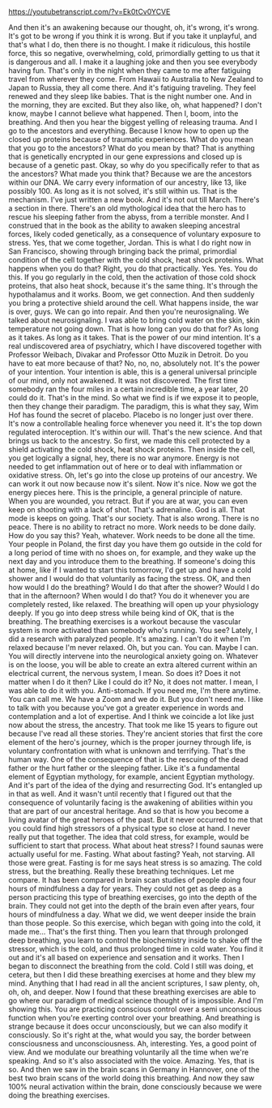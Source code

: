 https://youtubetranscript.com/?v=Ek0tCv0YCVE

 And then it's an awakening because our thought, oh, it's wrong, it's wrong. It's got to be wrong if you think it is wrong. But if you take it unplayful, and that's what I do, then there is no thought. I make it ridiculous, this hostile force, this so negative, overwhelming, cold, primordially getting to us that it is dangerous and all. I make it a laughing joke and then you see everybody having fun. That's only in the night when they came to me after fatiguing travel from wherever they come. From Hawaii to Australia to New Zealand to Japan to Russia, they all come there. And it's fatiguing traveling. They feel renewed and they sleep like babies. That is the night number one. And in the morning, they are excited. But they also like, oh, what happened? I don't know, maybe I cannot believe what happened. Then I, boom, into the breathing. And then you hear the biggest yelling of releasing trauma. And I go to the ancestors and everything. Because I know how to open up the closed up proteins because of traumatic experiences. What do you mean that you go to the ancestors? What do you mean by that? That is anything that is genetically encrypted in our gene expressions and closed up is because of a genetic past. Okay, so why do you specifically refer to that as the ancestors? What made you think that? Because we are the ancestors within our DNA. We carry every information of our ancestry, like 13, like possibly 100. As long as it is not solved, it's still within us. That is the mechanism. I've just written a new book. And it's not out till March. There's a section in there. There's an old mythological idea that the hero has to rescue his sleeping father from the abyss, from a terrible monster. And I construed that in the book as the ability to awaken sleeping ancestral forces, likely coded genetically, as a consequence of voluntary exposure to stress. Yes, that we come together, Jordan. This is what I do right now in San Francisco, showing through bringing back the primal, primordial condition of the cell together with the cold shock, heat shock proteins. What happens when you do that? Right, you do that practically. Yes. Yes. You do this. If you go regularly in the cold, then the activation of those cold shock proteins, that also heat shock, because it's the same thing. It's through the hypothalamus and it works. Boom, we get connection. And then suddenly you bring a protective shield around the cell. What happens inside, the war is over, guys. We can go into repair. And then you're neurosignaling. We talked about neurosignaling. I was able to bring cold water on the skin, skin temperature not going down. That is how long can you do that for? As long as it takes. As long as it takes. That is the power of our mind intention. It's a real undiscovered area of psychiatry, which I have discovered together with Professor Weibach, Divakar and Professor Otto Muzik in Detroit. Do you have to eat more because of that? No, no, no, absolutely not. It's the power of your intention. Your intention is able, this is a general universal principle of our mind, only not awakened. It was not discovered. The first time somebody ran the four miles in a certain incredible time, a year later, 20 could do it. That's in the mind. So what we find is if we expose it to people, then they change their paradigm. The paradigm, this is what they say, Wim Hof has found the secret of placebo. Placebo is no longer just over there. It's now a controllable healing force whenever you need it. It's the top down regulated interoception. It's within our will. That's the new science. And that brings us back to the ancestry. So first, we made this cell protected by a shield activating the cold shock, heat shock proteins. Then inside the cell, you get logically a signal, hey, there is no war anymore. Energy is not needed to get inflammation out of here or to deal with inflammation or oxidative stress. Oh, let's go into the close up proteins of our ancestry. We can work it out now because now it's silent. Now it's nice. Now we got the energy pieces here. This is the principle, a general principle of nature. When you are wounded, you retract. But if you are at war, you can even keep on shooting with a lack of shot. That's adrenaline. God is all. That mode is keeps on going. That's our society. That is also wrong. There is no peace. There is no ability to retract no more. Work needs to be done daily. How do you say this? Yeah, whatever. Work needs to be done all the time. Your people in Poland, the first day you have them go outside in the cold for a long period of time with no shoes on, for example, and they wake up the next day and you introduce them to the breathing. If someone's doing this at home, like if I wanted to start this tomorrow, I'd get up and have a cold shower and I would do that voluntarily as facing the stress. OK, and then how would I do the breathing? Would I do that after the shower? Would I do that in the afternoon? When would I do that? You do it whenever you are completely rested, like relaxed. The breathing will open up your physiology deeply. If you go into deep stress while being kind of OK, that is the breathing. The breathing exercises is a workout because the vascular system is more activated than somebody who's running. You see? Lately, I did a research with paralyzed people. It's amazing. I can't do it when I'm relaxed because I'm never relaxed. Oh, but you can. You can. Maybe I can. You will directly intervene into the neurological anxiety going on. Whatever is on the loose, you will be able to create an extra altered current within an electrical current, the nervous system, I mean. So does it? Does it not matter when I do it then? Like I could do it? No, it does not matter. I mean, I was able to do it with you. Anti-stomach. If you need me, I'm there anytime. You can call me. We have a Zoom and we do it. But you don't need me. I like to talk with you because you've got a greater experience in words and contemplation and a lot of expertise. And I think we coincide a lot like just now about the stress, the ancestry. That took me like 15 years to figure out because I've read all these stories. They're ancient stories that first the core element of the hero's journey, which is the proper journey through life, is voluntary confrontation with what is unknown and terrifying. That's the human way. One of the consequence of that is the rescuing of the dead father or the hurt father or the sleeping father. Like it's a fundamental element of Egyptian mythology, for example, ancient Egyptian mythology. And it's part of the idea of the dying and resurrecting God. It's entangled up in that as well. And it wasn't until recently that I figured out that the consequence of voluntarily facing is the awakening of abilities within you that are part of our ancestral heritage. And so that is how you become a living avatar of the great heroes of the past. But it never occurred to me that you could find high stressors of a physical type so close at hand. I never really put that together. The idea that cold stress, for example, would be sufficient to start that process. What about heat stress? I found saunas were actually useful for me. Fasting. What about fasting? Yeah, not starving. All those were great. Fasting is for me says heat stress is so amazing. The cold stress, but the breathing. Really these breathing techniques. Let me compare. It has been compared in brain scan studies of people doing four hours of mindfulness a day for years. They could not get as deep as a person practicing this type of breathing exercises, go into the depth of the brain. They could not get into the depth of the brain even after years, four hours of mindfulness a day. What we did, we went deeper inside the brain than those people. So this exercise, which began with going into the cold, it made me... That's the first thing. Then you learn that through prolonged deep breathing, you learn to control the biochemistry inside to shake off the stressor, which is the cold, and thus prolonged time in cold water. You find it out and it's all based on experience and sensation and it works. Then I began to disconnect the breathing from the cold. Cold I still was doing, et cetera, but then I did these breathing exercises at home and they blew my mind. Anything that I had read in all the ancient scriptures, I saw plenty, oh, oh, oh, and deeper. Now I found that these breathing exercises are able to go where our paradigm of medical science thought of is impossible. And I'm showing this. You are practicing conscious control over a semi unconscious function when you're exerting control over your breathing. And breathing is strange because it does occur unconsciously, but we can also modify it consciously. So it's right at the, what would you say, the border between consciousness and unconsciousness. Ah, interesting. Yes, a good point of view. And we modulate our breathing voluntarily all the time when we're speaking. And so it's also associated with the voice. Amazing. Yes, that is so. And then we saw in the brain scans in Germany in Hannover, one of the best two brain scans of the world doing this breathing. And now they saw 100% neural activation within the brain, done consciously because we were doing the breathing exercises.